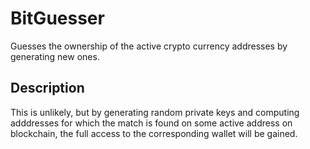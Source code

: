 # BitGuesser
Guesses the ownership of the active crypto currency addresses by generating new ones.

## Description
This is unlikely, but by generating random private keys and computing adddresses for which the match is found on some active address on blockchain, the full access to the corresponding wallet will be gained.
